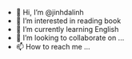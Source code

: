 - 👋 Hi, I’m @jinhdalinh
- 👀 I’m interested in reading book
- 🌱 I’m currently learning English
- 💞️ I’m looking to collaborate on ...
- 📫 How to reach me ...

<!---
jinhdalinh/jinhdalinh is a ✨ special ✨ repository because its `README.md` (this file) appears on your GitHub profile.
You can click the Preview link to take a look at your changes.
--->
